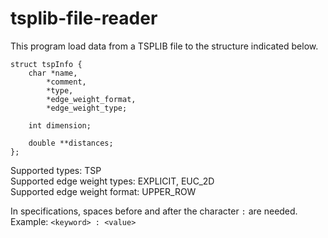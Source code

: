 # tsplib-file-reader

This program load data from a TSPLIB file to the structure indicated below.


    struct tspInfo {
        char *name,
            *comment,
            *type,
            *edge_weight_format,
            *edge_weight_type;

        int dimension;

        double **distances;
    };


Supported types: TSP<br/>
Supported edge weight types: EXPLICIT, EUC_2D<br/>
Supported edge weight format: UPPER_ROW<br/>

In specifications, spaces before and after the character `:` are needed.<br/>
Example: `<keyword> : <value>`


